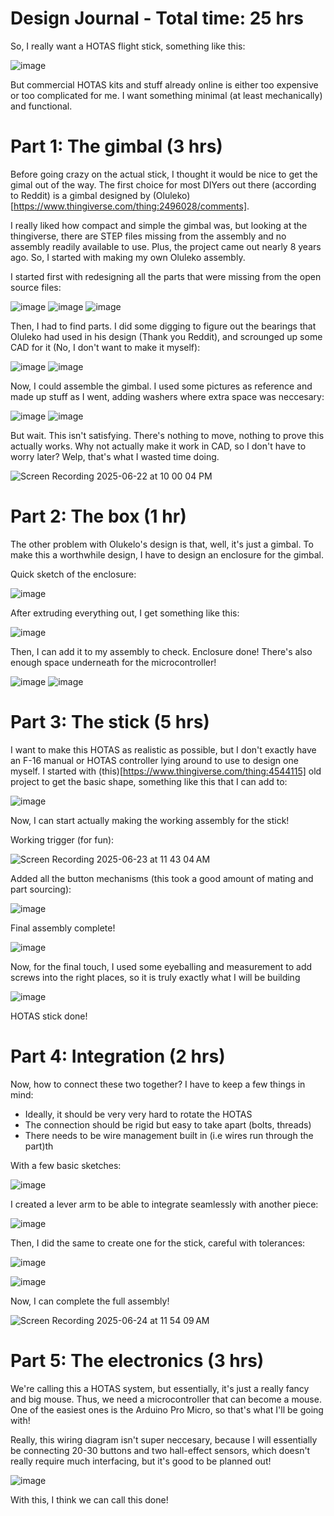 # Design Journal - Total time: 25 hrs

So, I really want a HOTAS flight stick, something like this:

![image](https://github.com/user-attachments/assets/b3d32661-1bde-44a2-8c84-264a3f0a83ee)

But commercial HOTAS kits and stuff already online is either too expensive or too complicated for me. I want something minimal (at least mechanically) and functional.

# Part 1: The gimbal (3 hrs)

Before going crazy on the actual stick, I thought it would be nice to get the gimal out of the way. The first choice for most DIYers out there (according to Reddit) is a gimbal designed by (Oluleko)[https://www.thingiverse.com/thing:2496028/comments].

I really liked how compact and simple the gimbal was, but looking at the thingiverse, there are STEP files missing from the assembly and no assembly readily available to use. Plus, the project came out nearly 8 years ago. So, I started with making my own Oluleko assembly. 

I started first with redesigning all the parts that were missing from the open source files:

![image](https://github.com/user-attachments/assets/fa609722-1a9d-4dc2-8dd0-1e82f51cb95f) ![image](https://github.com/user-attachments/assets/4655475a-aff5-4456-9771-13a2cb79dde1) ![image](https://github.com/user-attachments/assets/224fc93c-8e72-484a-a387-41c300c41106)

Then, I had to find parts. I did some digging to figure out the bearings that Oluleko had used in his design (Thank you Reddit), and scrounged up some CAD for it (No, I don't want to make it myself):

![image](https://github.com/user-attachments/assets/90c580e0-c193-4615-8355-aeb541fe35a0) ![image](https://github.com/user-attachments/assets/c7bdb811-e268-4f5f-a989-4239397d00ee)

Now, I could assemble the gimbal. I used some pictures as reference and made up stuff as I went, adding washers where extra space was neccesary:

![image](https://github.com/user-attachments/assets/d4ff2c61-60e1-4791-b779-ede2e6e6cd0e) ![image](https://github.com/user-attachments/assets/8da9320c-6535-4139-a7ff-453a7f38d9bd)

But wait. This isn't satisfying. There's nothing to move, nothing to prove this actually works. Why not actually make it work in CAD, so I don't have to worry later? Welp, that's what I wasted time doing.

![Screen Recording 2025-06-22 at 10 00 04 PM](https://github.com/user-attachments/assets/efaea724-4660-4948-ad7c-04959a51f2ef)

# Part 2: The box (1 hr)

The other problem with Olukelo's design is that, well, it's just a gimbal. To make this a worthwhile design, I have to design an enclosure for the gimbal. 

Quick sketch of the enclosure:

![image](https://github.com/user-attachments/assets/bfb6bd52-d135-4bdd-8d0a-63dd34acff9e)

After extruding everything out, I get something like this:

![image](https://github.com/user-attachments/assets/29858521-1ab0-4029-b560-bfcadbe042ef)

Then, I can add it to my assembly to check. Enclosure done! There's also enough space underneath for the microcontroller!

![image](https://github.com/user-attachments/assets/fdda8427-1979-4a91-a710-1ae91bebc342) ![image](https://github.com/user-attachments/assets/e1c031cf-2f32-4bbf-98ac-ad7cfea5e78e)

# Part 3: The stick (5 hrs)

I want to make this HOTAS as realistic as possible, but I don't exactly have an F-16 manual or HOTAS controller lying around to use to design one myself. I started with (this)[https://www.thingiverse.com/thing:4544115] old project to get the basic shape, something like this that I can add to:

![image](https://github.com/user-attachments/assets/b5e717db-8d99-403d-aa36-bfcb03672117)

Now, I can start actually making the working assembly for the stick!

Working trigger (for fun):

![Screen Recording 2025-06-23 at 11 43 04 AM](https://github.com/user-attachments/assets/03149178-5201-4f3f-90e7-37b9b6ca3487)

Added all the button mechanisms (this took a good amount of mating and part sourcing):

![image](https://github.com/user-attachments/assets/7c7b6a8d-ad74-4a52-a60e-ad486bb8a392)

Final assembly complete!

![image](https://github.com/user-attachments/assets/be48f1fc-3eed-46d5-9dc3-27b8f096dbcd)

Now, for the final touch, I used some eyeballing and measurement to add screws into the right places, so it is truly exactly what I will be building

![image](https://github.com/user-attachments/assets/3da5caf4-e325-41e5-a60d-8b885094bda9)

HOTAS stick done!

# Part 4: Integration (2 hrs)

Now, how to connect these two together? I have to keep a few things in mind:
- Ideally, it should be very very hard to rotate the HOTAS
- The connection should be rigid but easy to take apart (bolts, threads)
- There needs to be wire management built in (i.e wires run through the part)th

With a few basic sketches:

![image](https://github.com/user-attachments/assets/325f0020-ece8-4e16-9c78-1fd66cd858f7)

I created a lever arm to be able to integrate seamlessly with another piece:

![image](https://github.com/user-attachments/assets/c2e57d2f-990a-4805-b21a-fe40344d2680)

Then, I did the same to create one for the stick, careful with tolerances:

![image](https://github.com/user-attachments/assets/d2fd6453-e2a2-468b-87f8-f2bbe8d4d996)

![image](https://github.com/user-attachments/assets/7501e0d7-4973-47e9-95c4-d013abd14ffc)

Now, I can complete the full assembly!

![Screen Recording 2025-06-24 at 11 54 09 AM](https://github.com/user-attachments/assets/44082947-4d69-46e9-ae55-86da6ebb8f54)

# Part 5: The electronics (3 hrs)

We're calling this a HOTAS system, but essentially, it's just a really fancy and big mouse. Thus, we need a microcontroller that can become a mouse. One of the easiest ones is the Arduino Pro Micro, so that's what I'll be going with!

Really, this wiring diagram isn't super neccesary, because I will essentially be connecting 20-30 buttons and two hall-effect sensors, which doesn't really require much interfacing, but it's good to be planned out!

![image](https://github.com/user-attachments/assets/99f70349-d66c-4777-b9bf-df9741edd17d)

With this, I think we can call this done!
